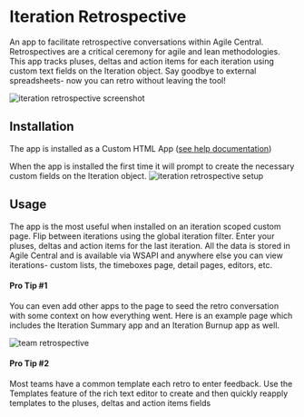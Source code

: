 # Iteration Retrospective
An app to facilitate retrospective conversations within Agile Central.  Retrospectives are a critical ceremony for agile and lean methodologies.  This app tracks pluses, deltas and action items for each iteration using custom text fields on the Iteration object.  Say goodbye to external spreadsheets- now you can retro without leaving the tool!

![iteration retrospective screenshot](images/app.png "Iteration Retrospective Screenshot")

## Installation
The app is installed as a Custom HTML App ([see help documentation](https://help.rallydev.com/custom-html))

When the app is installed the first time it will prompt to create the necessary custom fields on the Iteration object.
![iteration retrospective setup](images/create-fields.png "Iteration Retrospective Setup Screenshot")


## Usage

The app is the most useful when installed on an iteration scoped custom page.  Flip between iterations using the global iteration filter.
Enter your pluses, deltas and action items for the last iteration.  All the data is stored in Agile Central and is available via WSAPI and anywhere else you can view iterations- custom lists, the timeboxes page, detail pages, editors, etc.

#### Pro Tip #1
You can even add other apps to the page to seed the retro conversation with some context on how everything went.  Here is an example page which includes the Iteration Summary app and an Iteration Burnup app as well.

![team retrospective](images/retro-page.png "Team Retrospective Page Screenshot")

#### Pro Tip #2
Most teams have a common template each retro to enter feedback.  Use the Templates feature of the rich text editor to create and then quickly reapply templates to the pluses, deltas and action items fields
